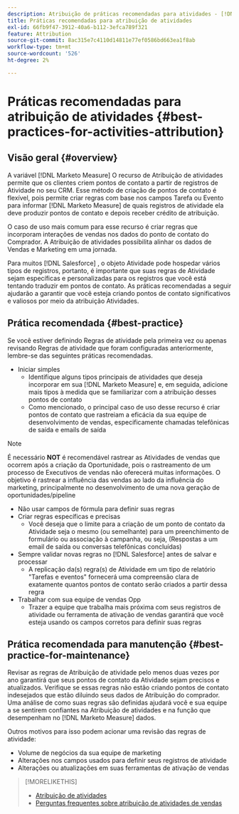 ```yaml
---
description: Atribuição de práticas recomendadas para atividades - [!DNL Marketo Measure] - Documentação do produto
title: Práticas recomendadas para atribuição de atividades
exl-id: 66fb9f47-3912-40a6-b112-3efca789f321
feature: Attribution
source-git-commit: 8ac315e7c4110d14811e77ef0586bd663ea1f8ab
workflow-type: tm+mt
source-wordcount: '526'
ht-degree: 2%

---
```


# Práticas recomendadas para atribuição de atividades {#best-practices-for-activities-attribution}

## Visão geral {#overview}

A variável [!DNL Marketo Measure] O recurso de Atribuição de atividades permite que os clientes criem pontos de contato a partir de registros de Atividade no seu CRM. Esse método de criação de pontos de contato é flexível, pois permite criar regras com base nos campos Tarefa ou Evento para informar [!DNL Marketo Measure] de quais registros de atividade ela deve produzir pontos de contato e depois receber crédito de atribuição.

O caso de uso mais comum para esse recurso é criar regras que incorporam interações de vendas nos dados do ponto de contato do Comprador. A Atribuição de atividades possibilita alinhar os dados de Vendas e Marketing em uma jornada.

Para muitos [!DNL Salesforce] , o objeto Atividade pode hospedar vários tipos de registros, portanto, é importante que suas regras de Atividade sejam específicas e personalizadas para os registros que você está tentando traduzir em pontos de contato. As práticas recomendadas a seguir ajudarão a garantir que você esteja criando pontos de contato significativos e valiosos por meio da atribuição Atividades.

## Prática recomendada {#best-practice}

Se você estiver definindo Regras de atividade pela primeira vez ou apenas revisando Regras de atividade que foram configuradas anteriormente, lembre-se das seguintes práticas recomendadas.

* Iniciar simples
   * Identifique alguns tipos principais de atividades que deseja incorporar em sua [!DNL Marketo Measure] e, em seguida, adicione mais tipos à medida que se familiarizar com a atribuição desses pontos de contato
   * Como mencionado, o principal caso de uso desse recurso é criar pontos de contato que rastreiam a eficácia da sua equipe de desenvolvimento de vendas, especificamente chamadas telefônicas de saída e emails de saída

>[!NOTE]
>
>É necessário **NOT** é recomendável rastrear as Atividades de vendas que ocorrem após a criação da Oportunidade, pois o rastreamento de um processo de Executivos de vendas não oferecerá muitas informações. O objetivo é rastrear a influência das vendas ao lado da influência do marketing, principalmente no desenvolvimento de uma nova geração de oportunidades/pipeline

* Não usar campos de fórmula para definir suas regras
* Criar regras específicas e precisas
   * Você deseja que o limite para a criação de um ponto de contato da Atividade seja o mesmo (ou semelhante) para um preenchimento de formulário ou associação à campanha, ou seja, (Respostas a um email de saída ou conversas telefônicas concluídas)
* Sempre validar novas regras no [!DNL Salesforce] antes de salvar e processar
   * A replicação da(s) regra(s) de Atividade em um tipo de relatório &quot;Tarefas e eventos&quot; fornecerá uma compreensão clara de exatamente quantos pontos de contato serão criados a partir dessa regra
* Trabalhar com sua equipe de vendas Opp
   * Trazer a equipe que trabalha mais próxima com seus registros de atividade ou ferramenta de ativação de vendas garantirá que você esteja usando os campos corretos para definir suas regras

## Prática recomendada para manutenção {#best-practice-for-maintenance}

Revisar as regras de Atribuição de atividade pelo menos duas vezes por ano garantirá que seus pontos de contato da Atividade sejam precisos e atualizados. Verifique se essas regras não estão criando pontos de contato indesejados que estão diluindo seus dados de Atribuição do comprador. Uma análise de como suas regras são definidas ajudará você e sua equipe a se sentirem confiantes na Atribuição de atividades e na função que desempenham no [!DNL Marketo Measure] dados.

Outros motivos para isso podem acionar uma revisão das regras de atividade:

* Volume de negócios da sua equipe de marketing
* Alterações nos campos usados para definir seus registros de atividade
* Alterações ou atualizações em suas ferramentas de ativação de vendas

>[!MORELIKETHIS]
>
>* [Atribuição de atividades](/help/advanced-marketo-measure-features/activities-attribution/salesforce-activities-attribution.md)
>* [Perguntas frequentes sobre atribuição de atividades de vendas](/help/advanced-marketo-measure-features/activities-attribution/activities-attribution-faq.md)

